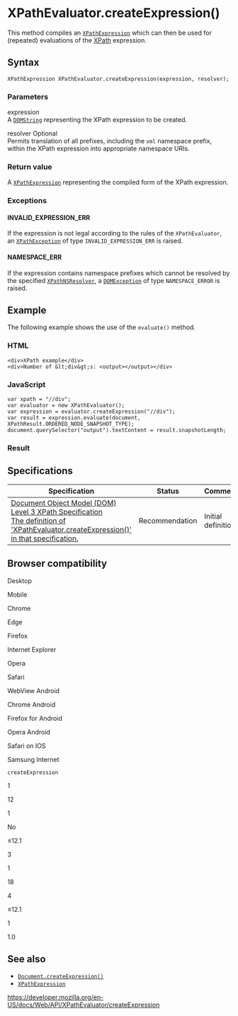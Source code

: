 XPathEvaluator.createExpression()
=================================

This method compiles an [`XPathExpression`](../xpathexpression) which can then be used for (repeated) evaluations of the [XPath](https://developer.mozilla.org/en-US/docs/Glossary/XPath) expression.

Syntax
------

    XPathExpression XPathEvaluator.createExpression(expression, resolver);

### Parameters

expression  
A [`DOMString`](../domstring) representing the XPath expression to be created.

resolver <span class="badge inline optional">Optional</span>   
Permits translation of all prefixes, including the `xml` namespace prefix, within the XPath expression into appropriate namespace URIs.

### Return value

A [`XPathExpression`](../xpathexpression) representing the compiled form of the XPath expression.

### Exceptions

#### INVALID\_EXPRESSION\_ERR

If the expression is not legal according to the rules of the `XPathEvaluator`, an [`XPathException`](../xpathexception) of type `INVALID_EXPRESSION_ERR` is raised.

#### NAMESPACE\_ERR

If the expression contains namespace prefixes which cannot be resolved by the specified [`XPathNSResolver`](../xpathnsresolver), a [`DOMException`](../domexception) of type `NAMESPACE_ERROR` is raised.

Example
-------

The following example shows the use of the `evaluate()` method.

### HTML

    <div>XPath example</div>
    <div>Number of &lt;div&gt;s: <output></output></div>

### JavaScript

    var xpath = "//div";
    var evaluator = new XPathEvaluator();
    var expression = evaluator.createExpression("//div");
    var result = expression.evaluate(document, XPathResult.ORDERED_NODE_SNAPSHOT_TYPE);
    document.querySelector("output").textContent = result.snapshotLength;

### Result

Specifications
--------------

<table><thead><tr class="header"><th>Specification</th><th>Status</th><th>Comment</th></tr></thead><tbody><tr class="odd"><td><a href="https://www.w3.org/TR/DOM-Level-3-XPath/xpath.html#XPathEvaluator-createExpression">Document Object Model (DOM) Level 3 XPath Specification<br />
<span class="small">The definition of 'XPathEvaluator.createExpression()' in that specification.</span></a></td><td><span class="spec-rec">Recommendation</span></td><td>Initial definition</td></tr></tbody></table>

Browser compatibility
---------------------

Desktop

Mobile

Chrome

Edge

Firefox

Internet Explorer

Opera

Safari

WebView Android

Chrome Android

Firefox for Android

Opera Android

Safari on IOS

Samsung Internet

`createExpression`

1

12

1

No

≤12.1

3

1

18

4

≤12.1

1

1.0

See also
--------

-   [`Document.createExpression()`](../document/createexpression)
-   [`XPathExpression`](../xpathexpression)

<a href="https://developer.mozilla.org/en-US/docs/Web/API/XPathEvaluator/createExpression" class="_attribution-link">https://developer.mozilla.org/en-US/docs/Web/API/XPathEvaluator/createExpression</a>
